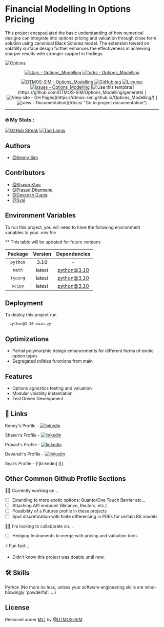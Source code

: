 # Financial Modelling In Options Pricing

This project encapsulated the basic understanding of how numerical designs can integrate into options pricing and valuation through close form solution using canonical Black Scholes model. The extension toward on volatility surface design further enhances the effectiveness in achieving sharper results with stronger support in findings.

![Options](https://github.com/DTMOS-SIM/Options_Modelling/assets/20501275/fa9ba51a-c1b6-4696-b117-246454bf5512)

<div align="center">

[![stars - Options_Modelling](https://img.shields.io/github/stars/DTMOS-SIM/Options_Modelling?style=social)](https://github.com/DTMOS-SIM/Options_Modelling)
[![forks - Options_Modelling](https://img.shields.io/github/forks/DTMOS-SIM/Options_Modelling?style=social)](https://github.com/DTMOS-SIM/Options_Modelling)

[![DTMOS-SIM - Options_Modelling](https://img.shields.io/static/v1?label=DTMOS-SIM&message=Options_Modelling&color=blue&logo=github)](https://github.com/DTMOS-SIM/Options_Modelling "Go to GitHub repo")
[![GitHub tag](https://img.shields.io/github/tag/DTMOS-SIM/Options_Modelling?include_prereleases=&sort=semver&color=blue)](https://github.com/DTMOS-SIM/Options_Modelling/releases/)
[![License](https://img.shields.io/badge/License-MIT-blue)](#license)
[![issues - Options_Modelling](https://img.shields.io/github/issues/DTMOS-SIM/Options_Modelling)](https://github.com/DTMOS-SIM/Options_Modelling/issues)
[![Use this template](https://img.shields.io/badge/Generate-Use_this_template-yellow?)](https://github.com/DTMOS-SIM/Options_Modelling/generate)
[![View site - GH Pages](https://img.shields.io/badge/View_site-GH_Pages-pink?)](https://dtmos-sim.github.io/Options_Modelling/)
[![view - Documentation](https://img.shields.io/badge/view-Documentation-purple?)](/docs/ "Go to project documentation")

</div>

---

### :fire: My Stats :

[![GitHub Streak](http://github-readme-streak-stats.herokuapp.com?user=DTMOS-SIM&theme=light&background=FFFFFF)](https://git.io/streak-stats)
[![Top Langs](https://github-readme-stats.vercel.app/api/top-langs/?username=DTMOS-SIM&layout=compact)](https://github.com/anuraghazra/github-readme-stats)


## Authors

- [@Kenny Sim](https://www.github.com/DTMOS-SIM)
  

## Contributors

- [@Shawn Khor](https://www.github.com/ShawnKhor)
- [@Prasad Dharmane](https://github.com/Prasad-99)
- [@Devansh Gupta](https://github.com/Lordnhell)
- [@Syai](https://github.com/SigmaRhoZeta)


## Environment Variables

To run this project, you will need to have the following environment variables to your .env file

** This table will be updated for future versions

| Package | Version    | Dependencies    |
| :---:   | :---: | :---: |
| `python` | 3.10   | -   |
| `math` | latest   | python@3.10   |
| `typing` | latest   | python@3.10   |
| `scipy` | latest   | python@3.10   |


## Deployment

To deploy this project run

```bash
  python@3.10 main.py
```


## Optimizations

- Partial polymorphic design enhancements for different forms of exotic option types
- Segregated utilities functions from main


## Features

- Options agnostics testing and valuation
- Modular volatility instantiation
- Test Driven Development


## 🔗 Links

Kenny's Profile - [![linkedin](https://img.shields.io/badge/linkedin-0A66C2?style=for-the-badge&logo=linkedin&logoColor=white)](https://www.linkedin.com/in/sim-kim-wee-a79b50124/)

Shawn's Profile - [![linkedin](https://img.shields.io/badge/linkedin-0A66C2?style=for-the-badge&logo=linkedin&logoColor=white)](https://linkedin.com/in/shawnkhor/)

Prasad's Profile - [![linkedin](https://img.shields.io/badge/linkedin-0A66C2?style=for-the-badge&logo=linkedin&logoColor=white)](https://www.linkedin.com/in/prasad-dhamane/)

Devansh's Profile - [![linkedin](https://img.shields.io/badge/linkedin-0A66C2?style=for-the-badge&logo=linkedin&logoColor=white)](https://www.linkedin.com/in/dg0509/)

Syai's Profile - [![linkedin] ()]

## Other Common Github Profile Sections
👩‍💻 Currently working on...

- [ ] Extending to more exotic options: Quanto/One Touch Barrier etc...
- [ ] Attaching API endpoint (Binance, Reuters, etc.)
- [ ] Possibility of a Futures profile in these projects
- [ ] Spot discretization with finite differencing in PDEs for certain BS models

👯‍♀️ I'm looking to collaborate on...

- [ ] Hedging Instruments to merge with pricing and valuation tools

⚡️ Fun fact...

- Didn't know this project was doable until now.

## 🛠 Skills
Python (No more no less, unless your software engineering skills are mind-blowingly 'powderful'.....)


## License

Released under [MIT](/LICENSE) by [@DTMOS-SIM](https://github.com/DTMOS-SIM).

